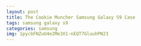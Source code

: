 ```yaml
---
layout: post
title: The Cookie Muncher Samsung Galaxy S9 Case
tags: samsung galaxy s9
categories: samsung
img: 1pycbFNZuU4e2Me3X1-nEQT7GluuhPN23
---
```


